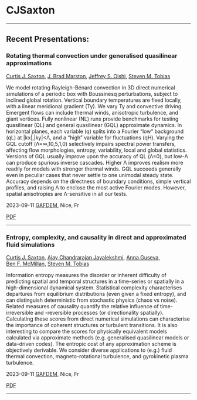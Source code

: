 # CJSaxton
---

## Recent Presentations:

### Rotating thermal convection under generalised quasilinear approximations
[Curtis J. Saxton](https://orcid.org/0000-0002-5441-1978),
[J. Brad Marston](https://orcid.org/0000-0002-9751-829X),
[Jeffrey S. Oishi](https://orcid.org/0000-0001-8531-6570),
[Steven M. Tobias](https://orcid.org/0000-0003-0205-7716)

We model rotating Rayleigh–Bénard convection in 3D direct numerical simulations of a periodic box with Boussinesq perturbations, subject to inclined global rotation. Vertical boundary temperatures are fixed locally, with a linear meridional gradient (Ty).  We vary Ty and convective driving. Emergent flows can include thermal winds, anisotropic turbulence, and giant vortices. Fully nonlinear (NL) runs provide benchmarks for testing quasilinear (QL) and general quasilinear (GQL) approximate dynamics. In horizontal planes, each variable (q) splits into a Fourier “low” background (qL) at |kx|,|ky|<Λ, and a “high” variable for fluctuations (qH). Varying the GQL cutoff (Λ=∞,10,5,1,0) selectively impairs spectral power transfers, affecting flow morphologies, entropy, variability, local and global statistics. Versions of GQL usually improve upon the accuracy of QL (Λ=0), but low-Λ can produce spurious inverse cascades.  Higher Λ improves realism more readily for models with stronger thermal winds.  GQL succeeds generally even in peculiar cases that never settle to one unimodal steady state.  Accuracy depends on the directness of boundary conditions, simple vertical profiles, and raising Λ to enclose the most active Fourier modes.  However, spatial anisotropies are Λ-sensitive in all our tests.

2023-09-11 [GAFDEM](https://gafdem.sciencesconf.org/), Nice, Fr

[PDF](20230911_saxton_poster1.pdf)

---

### Entropy, complexity, and causality in direct and approximated fluid simulations
[Curtis J. Saxton](https://orcid.org/0000-0002-5441-1978),
[Ajay Chandrarajan Jayalekshmi](https://orcid.org/0000-0002-6447-581X),
[Anna Guseva](https://orcid.org/0000-0003-2831-184X),
[Ben F. McMillan](https://orcid.org/0000-0003-1509-2940),
[Steven M. Tobias](https://orcid.org/0000-0003-0205-7716)

Information entropy measures the disorder or inherent difficulty of predicting spatial and temporal structures in a time-series or spatially in a high-dimensional dynamical system.  Statistical complexity characterises departures from equilibrium distributions (even given a fixed entropy), and can distinguish deterministic from stochastic physics (chaos vs noise).  Related measures of causality quantify the relative influence of time-irreversible and -reversible processes (or directionality spatially).  Calculating these scores from direct numerical simulations can characterise the importance of coherent structures or turbulent transitions. It is also interesting to compare the scores for physically equivalent models calculated via approximate methods (e.g. generalised quasilinear models or data-driven codes).  The entropic cost of any approximation scheme is objectively derivable.  We consider diverse applications to (e.g.) fluid thermal convection, magneto-rotational turbulence, and gyrokinetic plasma turbulence.

2023-09-11 [GAFDEM](https://gafdem.sciencesconf.org/), Nice, Fr

[PDF](20230911_saxton_poster2.pdf)

---
